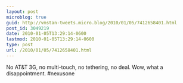 ```yaml
---
layout: post
microblog: true
guid: http://vmstan-tweets.micro.blog/2010/01/05/7412658401.html
post_id: 3049219
date: 2010-01-05T13:29:14-0600
lastmod: 2010-01-05T13:29:14-0600
type: post
url: /2010/01/05/7412658401.html
---
```

No AT&T 3G, no multi-touch, no tethering, no deal. Wow, what a disappointment. #nexusone
